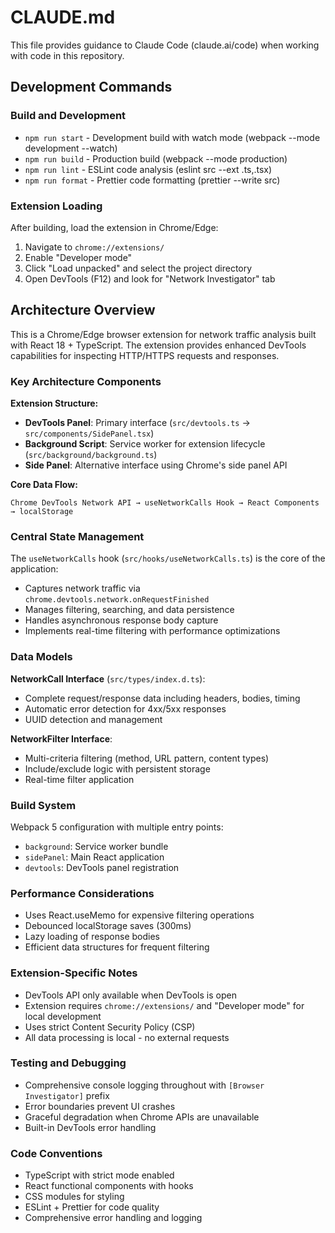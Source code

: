# CLAUDE.md

This file provides guidance to Claude Code (claude.ai/code) when working with code in this repository.

## Development Commands

### Build and Development
- `npm run start` - Development build with watch mode (webpack --mode development --watch)
- `npm run build` - Production build (webpack --mode production)
- `npm run lint` - ESLint code analysis (eslint src --ext .ts,.tsx)
- `npm run format` - Prettier code formatting (prettier --write src)

### Extension Loading
After building, load the extension in Chrome/Edge:
1. Navigate to `chrome://extensions/`
2. Enable "Developer mode"
3. Click "Load unpacked" and select the project directory
4. Open DevTools (F12) and look for "Network Investigator" tab

## Architecture Overview

This is a Chrome/Edge browser extension for network traffic analysis built with React 18 + TypeScript. The extension provides enhanced DevTools capabilities for inspecting HTTP/HTTPS requests and responses.

### Key Architecture Components

**Extension Structure:**
- **DevTools Panel**: Primary interface (`src/devtools.ts` → `src/components/SidePanel.tsx`)
- **Background Script**: Service worker for extension lifecycle (`src/background/background.ts`)
- **Side Panel**: Alternative interface using Chrome's side panel API

**Core Data Flow:**
```
Chrome DevTools Network API → useNetworkCalls Hook → React Components → localStorage
```

### Central State Management

The `useNetworkCalls` hook (`src/hooks/useNetworkCalls.ts`) is the core of the application:
- Captures network traffic via `chrome.devtools.network.onRequestFinished`
- Manages filtering, searching, and data persistence
- Handles asynchronous response body capture
- Implements real-time filtering with performance optimizations

### Data Models

**NetworkCall Interface** (`src/types/index.d.ts`):
- Complete request/response data including headers, bodies, timing
- Automatic error detection for 4xx/5xx responses
- UUID detection and management

**NetworkFilter Interface**:
- Multi-criteria filtering (method, URL pattern, content types)
- Include/exclude logic with persistent storage
- Real-time filter application

### Build System

Webpack 5 configuration with multiple entry points:
- `background`: Service worker bundle
- `sidePanel`: Main React application
- `devtools`: DevTools panel registration

### Performance Considerations

- Uses React.useMemo for expensive filtering operations
- Debounced localStorage saves (300ms)
- Lazy loading of response bodies
- Efficient data structures for frequent filtering

### Extension-Specific Notes

- DevTools API only available when DevTools is open
- Extension requires `chrome://extensions/` and "Developer mode" for local development
- Uses strict Content Security Policy (CSP)
- All data processing is local - no external requests

### Testing and Debugging

- Comprehensive console logging throughout with `[Browser Investigator]` prefix
- Error boundaries prevent UI crashes
- Graceful degradation when Chrome APIs are unavailable
- Built-in DevTools error handling

### Code Conventions

- TypeScript with strict mode enabled
- React functional components with hooks
- CSS modules for styling
- ESLint + Prettier for code quality
- Comprehensive error handling and logging
